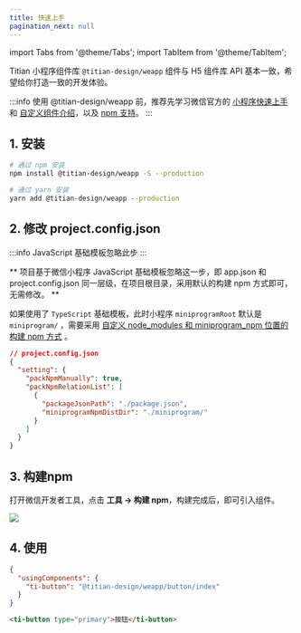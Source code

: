 ```yaml
---
title: 快速上手
pagination_next: null
---
```


import Tabs from '@theme/Tabs';
import TabItem from '@theme/TabItem';

Titian 小程序组件库 `@titian-design/weapp` 组件与 H5 组件库 API 基本一致，希望给你打造一致的开发体验。


:::info
使用 @titian-design/weapp 前，推荐先学习微信官方的 [小程序快速上手](https://developers.weixin.qq.com/miniprogram/dev/framework/quickstart/) 和 [自定义组件介绍](https://developers.weixin.qq.com/miniprogram/dev/framework/custom-component/)，以及 [npm 支持](https://developers.weixin.qq.com/miniprogram/dev/devtools/npm.html)。
:::

## 1. 安装

```bash showLineNumbers
# 通过 npm 安装
npm install @titian-design/weapp -S --production

# 通过 yarn 安装
yarn add @titian-design/weapp --production
```


## 2. 修改 project.config.json
:::info
JavaScript 基础模板忽略此步
:::

** 项目基于微信小程序 JavaScript 基础模板忽略这一步，即 app.json 和 project.config.json 同一层级，在项目根目录，采用默认的构建 npm 方式即可，无需修改。 **

如果使用了 `TypeScript` 基础模板，此时小程序 `miniprogramRoot` 默认是 `miniprogram/` ，需要采用 [自定义 node_modules 和 miniprogram_npm 位置的构建 npm 方式](https://developers.weixin.qq.com/miniprogram/dev/devtools/npm.html#%E8%87%AA%E5%AE%9A%E4%B9%89-node-modules-%E5%92%8C-miniprogram-npm-%E4%BD%8D%E7%BD%AE%E7%9A%84%E6%9E%84%E5%BB%BA-npm-%E6%96%B9%E5%BC%8F) 。

```json showLineNumbers
// project.config.json
{
  "setting": {
    "packNpmManually": true,
    "packNpmRelationList": [
      {
        "packageJsonPath": "./package.json",
        "miniprogramNpmDistDir": "./miniprogram/"
      }
    ]
  }
}
```

## 3. 构建npm
打开微信开发者工具，点击 **工具 -> 构建 npm**，构建完成后，即可引入组件。

<img style={{width:200}} src="https://cdn2.weimob.com/saas/saas-fe-sirius-orion-node/production/157/goujiannpm.png" />

## 4. 使用

<Tabs>
  <TabItem value="json" label="index.json">

  ```json showLineNumbers
  {
    "usingComponents": {
      "ti-button": "@titian-design/weapp/button/index"
    }
  }
  ```
  </TabItem>
  <TabItem value="html" label="index.wxml">

  ```html showLineNumbers
  <ti-button type="primary">按钮</ti-button>
  ```
  </TabItem>
</Tabs>
